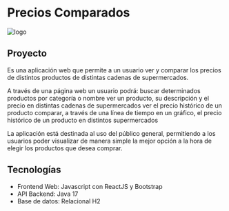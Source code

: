# Precios Comparados
![logo](https://user-images.githubusercontent.com/15890319/227700170-50fa664f-0205-4b54-b045-2a40d5758a45.png)

## Proyecto
Es una aplicación web que permite a un usuario ver y comparar los precios de distintos productos de distintas cadenas de supermercados. 

A través de una página web un usuario podrá:
buscar determinados productos por categoría o nombre
ver un producto, su descripción y el precio en distintas cadenas de supermercados
ver el precio histórico de un producto
comparar, a través de una línea de tiempo en un gráfico, el precio histórico de un producto en distintos supermercados

La aplicación está destinada al uso del público general, permitiendo a los usuarios poder visualizar de manera simple la mejor opción a la hora de elegir los productos que desea comprar.

## Tecnologías
- Frontend Web: Javascript con ReactJS y Bootstrap
- API Backend: Java 17
- Base de datos: Relacional H2
